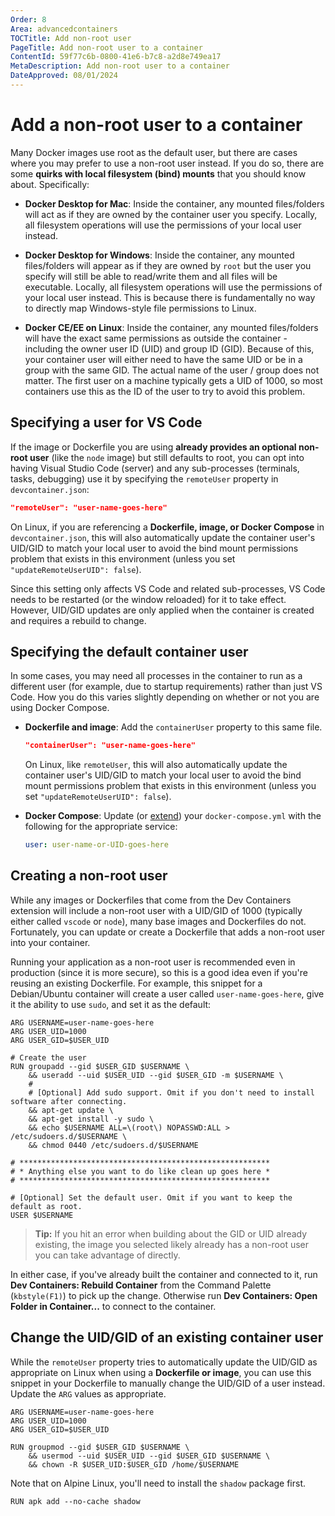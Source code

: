 ```yaml
---
Order: 8
Area: advancedcontainers
TOCTitle: Add non-root user
PageTitle: Add non-root user to a container
ContentId: 59f77c6b-0800-41e6-b7c8-a2d8e749ea17
MetaDescription: Add non-root user to a container
DateApproved: 08/01/2024
---
```

# Add a non-root user to a container

Many Docker images use root as the default user, but there are cases where you may prefer to use a non-root user instead. If you do so, there are some **quirks with local filesystem (bind) mounts** that you should know about. Specifically:

* **Docker Desktop for Mac**: Inside the container, any mounted files/folders will act as if they are owned by the container user you specify. Locally, all filesystem operations will use the permissions of your local user instead.

* **Docker Desktop for Windows**: Inside the container, any mounted files/folders will appear as if they are owned by `root` but the user you specify will still be able to read/write them and all files will be executable. Locally, all filesystem operations will use the permissions of your local user instead. This is because there is fundamentally no way to directly map Windows-style file permissions to Linux.

* **Docker CE/EE on Linux**: Inside the container, any mounted files/folders will have the exact same permissions as outside the container - including the owner user ID (UID) and group ID (GID). Because of this, your container user will either need to have the same UID or be in a group with the same GID. The actual name of the user / group does not matter. The first user on a machine typically gets a UID of 1000, so most containers use this as the ID of the user to try to avoid this problem.

## Specifying a user for VS Code

If the image or Dockerfile you are using **already provides an optional non-root user** (like the `node` image) but still defaults to root, you can opt into having Visual Studio Code (server) and any sub-processes (terminals, tasks, debugging) use it by specifying the `remoteUser` property in `devcontainer.json`:

```json
"remoteUser": "user-name-goes-here"
```

On Linux, if you are referencing a **Dockerfile, image, or Docker Compose** in `devcontainer.json`, this will also automatically update the container user's UID/GID to match your local user to avoid the bind mount permissions problem that exists in this environment (unless you set `"updateRemoteUserUID": false`).

Since this setting only affects VS Code and related sub-processes, VS Code needs to be restarted (or the window reloaded) for it to take effect. However, UID/GID updates are only applied when the container is created and requires a rebuild to change.

## Specifying the default container user

In some cases, you may need all processes in the container to run as a different user (for example, due to startup requirements) rather than just VS Code. How you do this varies slightly depending on whether or not you are using Docker Compose.

* **Dockerfile and image**: Add the `containerUser` property to this same file.

    ```json
    "containerUser": "user-name-goes-here"
    ```

    On Linux, like `remoteUser`, this will also automatically update the container user's UID/GID to match your local user to avoid the bind mount permissions problem that exists in this environment (unless you set `"updateRemoteUserUID": false`).

* **Docker Compose**: Update (or [extend](/docs/devcontainers/create-dev-container.md#extend-your-docker-compose-file-for-development)) your `docker-compose.yml` with the following for the appropriate service:

    ```yaml
    user: user-name-or-UID-goes-here
    ```

## Creating a non-root user

While any images or Dockerfiles that come from the Dev Containers extension will include a non-root user with a UID/GID of 1000 (typically either called `vscode` or `node`), many base images and Dockerfiles do not.  Fortunately, you can update or create a Dockerfile that adds a non-root user into your container.

Running your application as a non-root user is recommended even in production (since it is more secure), so this is a good idea even if you're reusing an existing Dockerfile. For example, this snippet for a Debian/Ubuntu container will create a user called `user-name-goes-here`, give it the ability to use `sudo`, and set it as the default:

```docker
ARG USERNAME=user-name-goes-here
ARG USER_UID=1000
ARG USER_GID=$USER_UID

# Create the user
RUN groupadd --gid $USER_GID $USERNAME \
    && useradd --uid $USER_UID --gid $USER_GID -m $USERNAME \
    #
    # [Optional] Add sudo support. Omit if you don't need to install software after connecting.
    && apt-get update \
    && apt-get install -y sudo \
    && echo $USERNAME ALL=\(root\) NOPASSWD:ALL > /etc/sudoers.d/$USERNAME \
    && chmod 0440 /etc/sudoers.d/$USERNAME

# ********************************************************
# * Anything else you want to do like clean up goes here *
# ********************************************************

# [Optional] Set the default user. Omit if you want to keep the default as root.
USER $USERNAME
```

> **Tip:** If you hit an error when building about the GID or UID already existing, the image you selected likely already has a non-root user you can take advantage of directly.

In either case, if you've already built the container and connected to it, run **Dev Containers: Rebuild Container** from the Command Palette (`kbstyle(F1)`) to pick up the change. Otherwise run **Dev Containers: Open Folder in Container...** to connect to the container.

## Change the UID/GID of an existing container user

While the `remoteUser` property tries to automatically update the UID/GID as appropriate on Linux when using a **Dockerfile or image**, you can use this snippet in your Dockerfile to manually change the UID/GID of a user instead. Update the `ARG` values as appropriate.

```docker
ARG USERNAME=user-name-goes-here
ARG USER_UID=1000
ARG USER_GID=$USER_UID

RUN groupmod --gid $USER_GID $USERNAME \
    && usermod --uid $USER_UID --gid $USER_GID $USERNAME \
    && chown -R $USER_UID:$USER_GID /home/$USERNAME
```

Note that on Alpine Linux, you'll need to install the `shadow` package first.

```docker
RUN apk add --no-cache shadow
```
